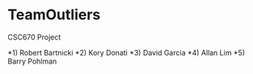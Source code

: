 # TeamOutliers
CSC670 Project

*1) Robert Bartnicki
*2) Kory Donati
*3) David Garcia
*4) Allan Lim
*5) Barry Pohlman
